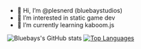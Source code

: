 - 👋 Hi, I’m @plesnerd (bluebaystudios)
- 👀 I’m interested in static game dev
- 🌱 I’m currently learning kaboom.js

![Bluebays's GitHub stats](https://github-readme-stats.vercel.app/api?username=plesnerd&show_icons=true&theme=radical)
[![Top Languages](https://github-readme-stats.vercel.app/api/top-langs/?username=plesnerd)](https://github.com/anuraghazra/github-readme-stats)
